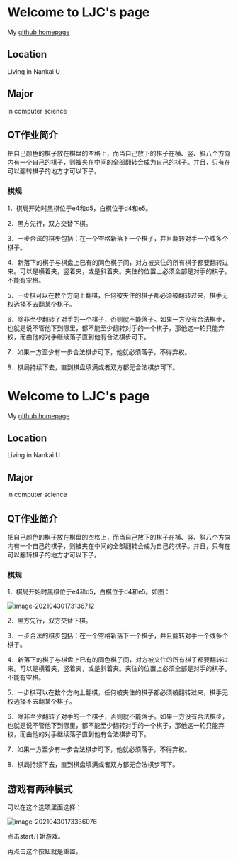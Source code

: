 
# Welcome to LJC's page

My [github homepage](https://github.com/kenchan-liu/)

## Location

Living in Nankai U

## Major

in computer science

## QT作业简介
把自己颜色的棋子放在棋盘的空格上，而当自己放下的棋子在横、竖、斜八个方向内有一个自己的棋子，则被夹在中间的全部翻转会成为自己的棋子。并且，只有在可以翻转棋子的地方才可以下子。
### 棋规
1．棋局开始时黑棋位于e4和d5，白棋位于d4和e5。

2．黑方先行，双方交替下棋。

3．一步合法的棋步包括：在一个空格新落下一个棋子，并且翻转对手一个或多个棋子。

4．新落下的棋子与棋盘上已有的同色棋子间，对方被夹住的所有棋子都要翻转过来。可以是横着夹，竖着夹，或是斜着夹。夹住的位置上必须全部是对手的棋子，不能有空格。

5．一步棋可以在数个方向上翻棋，任何被夹住的棋子都必须被翻转过来，棋手无权选择不去翻某个棋子。

6．除非至少翻转了对手的一个棋子，否则就不能落子。如果一方没有合法棋步，也就是说不管他下到哪里，都不能至少翻转对手的一个棋子，那他这一轮只能弃权，而由他的对手继续落子直到他有合法棋步可下。

7．如果一方至少有一步合法棋步可下，他就必须落子，不得弃权。

8．棋局持续下去，直到棋盘填满或者双方都无合法棋步可下。
# Welcome to LJC's page

My [github homepage](https://github.com/kenchan-liu/)

## Location

Living in Nankai U

## Major

in computer science

## QT作业简介
把自己颜色的棋子放在棋盘的空格上，而当自己放下的棋子在横、竖、斜八个方向内有一个自己的棋子，则被夹在中间的全部翻转会成为自己的棋子。并且，只有在可以翻转棋子的地方才可以下子。
### 棋规
1．棋局开始时黑棋位于e4和d5，白棋位于d4和e5。如图：

![image-20210430173136712](https://i.loli.net/2021/04/30/tpIkq7EH9QwLV5S.png)

2．黑方先行，双方交替下棋。

3．一步合法的棋步包括：在一个空格新落下一个棋子，并且翻转对手一个或多个棋子。

4．新落下的棋子与棋盘上已有的同色棋子间，对方被夹住的所有棋子都要翻转过来。可以是横着夹，竖着夹，或是斜着夹。夹住的位置上必须全部是对手的棋子，不能有空格。

5．一步棋可以在数个方向上翻棋，任何被夹住的棋子都必须被翻转过来，棋手无权选择不去翻某个棋子。

6．除非至少翻转了对手的一个棋子，否则就不能落子。如果一方没有合法棋步，也就是说不管他下到哪里，都不能至少翻转对手的一个棋子，那他这一轮只能弃权，而由他的对手继续落子直到他有合法棋步可下。

7．如果一方至少有一步合法棋步可下，他就必须落子，不得弃权。

8．棋局持续下去，直到棋盘填满或者双方都无合法棋步可下。

## 游戏有两种模式

可以在这个选项里面选择：

![image-20210430173336076](https://i.loli.net/2021/04/30/dLzaeGXvYfJSWUn.png)

点击start开始游戏。

再点击这个按钮就是重置。
